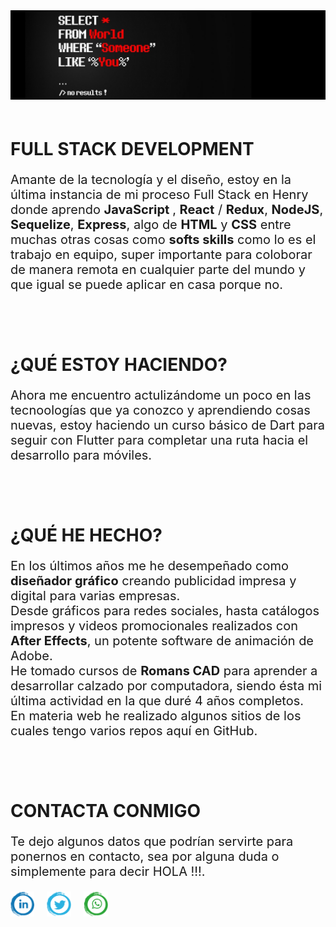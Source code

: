 <img src="./assets/head.jpg"/>

<div style="padding: 20px 0">
    <h1> FULL STACK DEVELOPMENT </h1>
    <p style="font-size: 20px"> Amante de la tecnología y el diseño, estoy en la última instancia de mi proceso Full Stack en Henry donde aprendo <b>JavaScript </b>, 
    <b>React</b> / <b>Redux</b>, <b>NodeJS</b>, <b>Sequelize</b>, <b>Express</b>, algo de <b>HTML</b> y <b>CSS</b> entre muchas otras cosas como <b>softs skills</b> 
    como lo es el trabajo en equipo, super importante para coloborar de manera remota en cualquier parte del mundo y que igual se puede aplicar en casa porque no.</p>
</div>

<div style="padding: 20px 0">
    <h1> ¿QUÉ ESTOY HACIENDO?</h1>
    <p style="font-size: 20px"> Ahora me encuentro actulizándome un poco en las tecnoologías que ya conozco y aprendiendo cosas nuevas, estoy haciendo un curso básico de Dart para seguir con Flutter para completar una ruta hacia el desarrollo para móviles.</p>
</div>

<div style="padding: 20px 0">
    <h1> ¿QUÉ HE HECHO?</h1>
    <p style="font-size: 20px"> En los últimos años me he desempeñado como <b>diseñador gráfico</b> creando publicidad impresa y digital para varias empresas.</br>
    Desde gráficos para redes sociales, hasta catálogos impresos y videos promocionales realizados con <b>After Effects</b>, un potente software de animación de Adobe.</br>
    He tomado cursos de <b>Romans CAD</b> para aprender a desarrollar calzado por computadora, siendo ésta mi última actividad en la que duré 4 años completos.</br>
    En materia web he realizado algunos sitios de los cuales tengo varios repos aquí en GitHub.</p>
</div>

<div style="padding: 20px 0">
    <h1> CONTACTA CONMIGO</h1>
    <p style="font-size: 20px"> Te dejo algunos datos que podrían servirte para ponernos en contacto, sea por alguna duda o simplemente para decir HOLA !!!.</p>
    <div style="diplay: flex; flex-direcction: row; align-items: center; justify-content: space-around">
        <a href="https://www.linkedin.com/in/daniel-full-stack/" target="_blank" style="text-decoration: none, color: #000, float: left">
            <img src="./assets/linkeding_png.png" height="40px" style="float: left; margin-right: 20px"/> 
        </a>
        <a href="https://twitter.com/DanielO1384" target="_blank" style="text-decoration: none, color: #000, float: left">
            <img src="./assets/twitter_png.png" height="40px" style="float: left; margin-right: 20px"/>
        </a>
        <a href="https://wa.me/524761037311" target="_blank" style="text-decoration: none, color: #000, float: left">
            <img src="./assets/wp_png.png" height="40px" style="float: left"/>
        </a>
    </div>
</div>

<!--
**BtoMJ/BtoMJ** is a ✨ _special_ ✨ repository because its `README.md` (this file) appears on your GitHub profile.

Here are some ideas to get you started:

- 🔭 I’m currently working on ...
- 🌱 I’m currently learning ...
- 👯 I’m looking to collaborate on ...
- 🤔 I’m looking for help with ...
- 💬 Ask me about ...
- 📫 How to reach me: ...
- 😄 Pronouns: ...
- ⚡ Fun fact: ...
-->
